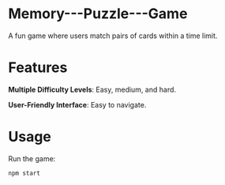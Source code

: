 # Memory---Puzzle---Game

A fun game where users match pairs of cards within a time limit.

# Features

**Multiple Difficulty Levels**: Easy, medium, and hard.

**User-Friendly Interface**: Easy to navigate.

# Usage

Run the game:
   ```sh
   npm start



